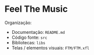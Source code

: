Feel The Music
==============

Organização:

* Documentação: `README.md`
* Código fonte: `src`
* Bibliotecas: `libs`
* Telas / elementos visuais: `FTM/FTM.xfl`
